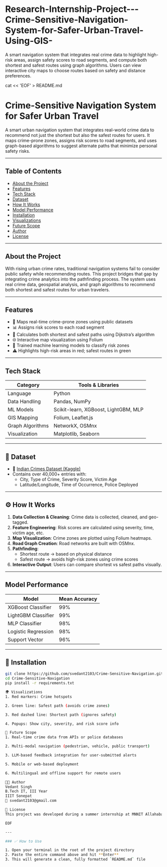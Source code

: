 # Research-Internship-Project---Crime-Sensitive-Navigation-System-for-Safer-Urban-Travel-Using-GIS-
A smart navigation system that integrates real crime data to highlight high-risk areas, assign safety scores to road segments, and compute both shortest and safest routes using graph algorithms. Users can view interactive city maps to choose routes based on safety and distance preferences.

cat << 'EOF' > README.md
# Crime-Sensitive Navigation System for Safer Urban Travel

A smart urban navigation system that integrates real-world crime data to recommend not just the shortest but also the safest routes for users. It maps crime-prone zones, assigns risk scores to road segments, and uses graph-based algorithms to suggest alternate paths that minimize personal safety risks.

---

## Table of Contents

- [About the Project](#about-the-project)
- [Features](#features)
- [Tech Stack](#tech-stack)
- [Dataset](#dataset)
- [How It Works](#how-it-works)
- [Model Performance](#model-performance)
- [Installation](#installation)
- [Visualizations](#visualizations)
- [Future Scope](#future-scope)
- [Author](#author)
- [License](#license)

---

## About the Project

With rising urban crime rates, traditional navigation systems fail to consider public safety while recommending routes. This project bridges that gap by integrating crime analytics into the pathfinding process. The system uses real crime data, geospatial analysis, and graph algorithms to recommend both shortest and safest routes for urban travelers.

---

## Features

- 📍 Maps real-time crime-prone zones using public datasets
- 📊 Assigns risk scores to each road segment
- 🧭 Calculates both shortest and safest paths using Dijkstra’s algorithm
- 🌐 Interactive map visualization using Folium
- 🧠 Trained machine learning models to classify risk zones
- ⚠️ Highlights high-risk areas in red; safest routes in green

---

## Tech Stack

| Category        | Tools & Libraries                        |
|---------------- |------------------------------------------|
| Language        | Python                                   |
| Data Handling   | Pandas, NumPy                            |
| ML Models       | Scikit-learn, XGBoost, LightGBM, MLP     |
| GIS Mapping     | Folium, Leaflet.js                       |
| Graph Algorithms| NetworkX, OSMnx                          |
| Visualization   | Matplotlib, Seaborn                      |

---

## 📂 Dataset

- 📌 [Indian Crimes Dataset (Kaggle)](https://www.kaggle.com/datasets/sudhanvahg/indian-crimes-dataset)
- Contains over 40,000+ entries with:
  - City, Type of Crime, Severity Score, Victim Age
  - Latitude/Longitude, Time of Occurrence, Police Deployed

---

## ⚙️ How It Works

1. **Data Collection & Cleaning**: Crime data is collected, cleaned, and geo-tagged.
2. **Feature Engineering**: Risk scores are calculated using severity, time, victim age, etc.
3. **Map Visualization**: Crime zones are plotted using Folium heatmaps.
4. **Road Graph Creation**: Road networks are built with OSMnx.
5. **Pathfinding**: 
   - Shortest route → based on physical distance
   - Safest route → avoids high-risk zones using crime scores
6. **Interactive Output**: Users can compare shortest vs safest paths visually.

---

## Model Performance

| Model                | Mean Accuracy |
|----------------------|---------------|
| XGBoost Classifier   | 99%           |
| LightGBM Classifier  | 99%           |
| MLP Classifier       | 98%           |
| Logistic Regression  | 98%           |
| Support Vector       | 96%           |

---

## 🧪 Installation

```bash
git clone https://github.com/svedant2103/Crime-Sensitive-Navigation.git
cd Crime-Sensitive-Navigation
pip install -r requirements.txt

🌍 Visualizations
1. Red markers: Crime hotspots

2. Green line: Safest path (avoids crime zones)

3. Red dashed line: Shortest path (ignores safety)

4. Popups: Show city, severity, and risk score info

🔮 Future Scope
1. Real-time crime data from APIs or police databases

2. Multi-modal navigation (pedestrian, vehicle, public transport)

3. LLM-based feedback integration for user-submitted alerts

5. Mobile or web-based deployment

6. Multilingual and offline support for remote users

👨‍💻 Author
Vedant Singh
B.Tech IT, III Year
IIIT Sonepat
📧 svedant2103@gmail.com

📄 License
This project was developed during a summer internship at MNNIT Allahabad under the mentorship of Prof. D.S. Kushwaha, and is released for educational and non-commercial use only.

EOF

---

### ✅ How to Use

1. Open your terminal in the root of the project directory
2. Paste the entire command above and hit **Enter**
3. This will generate a clean, fully formatted `README.md` file
